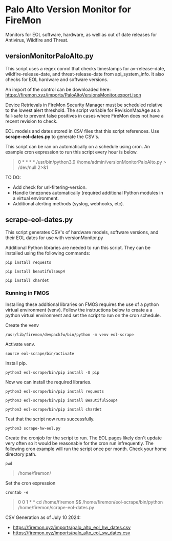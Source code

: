 # Palo Alto Version Monitor for FireMon
Monitors for EOL software, hardware, as well as out of date releases for Antivirus, Wildfire and Threat.

## versionMonitorPaloAlto.py
This script uses a regex conrol that checks timestamps for av-release-date, wildfire-release-date, and threat-release-date from api_system_info. It also checks for EOL hardware and software versions. 

An import of the control can be downloaded here:
https://firemon.xyz/imports/PaloAltoVersionsMonitor.export.json 

Device Retrievals in FireMon Security Manager must be scheduled relative to the lowest alert threshold. The script variable for RevisionMaxAge as a fail-safe to prevent false positives in cases where FireMon does not have a recent revision to check.

EOL models and dates stored in CSV files that this script references. Use **scrape-eol-dates.py** to generate the CSV's.

This script can be ran on automatically on a schedule using cron. An example cron expression to run this script every hour is below. 
> 0 * * * * /usr/bin/python3.9 /home/admin/versionMonitorPaloAlto.py > /dev/null 2>&1 

TO DO:
- Add check for url-filtering-version.
- Handle timezones automatically (required additional Python modules in a virtual environment.
- Additional alerting methods (syslog, webhooks, etc).

## scrape-eol-dates.py
This script generates CSV's of hardware models, software versions, and their EOL dates for use with versionMonitor.py 

Additional Python libraries are needed to run this script. They can be installed using the following commands: 
```console
pip install requests
```
```console
pip install beautifulsoup4
```
```console
pip install chardet
```
### Running in FMOS ###
Installing these additional libraries on FMOS requires the use of a python virtual environment (venv). Follow the instructions below to create a a python virtual environment and set the script to run on the cron schedule.

Create the venv
```console
/usr/lib/firemon/devpackfw/bin/python -m venv eol-scrape
```
Activate venv.
```console
source eol-scrape/bin/activate
```
Install pip.
```console
python3 eol-scrape/bin/pip install -U pip
```
Now we can install the required libraries.
```console
python3 eol-scrape/bin/pip install requests
```
```console
python3 eol-scrape/bin/pip install BeautifulSoup4
```
```console
python3 eol-scrape/bin/pip install chardet 
```
Test that the script now runs successfully.
```console
python3 scrape-hw-eol.py 
```
Create the cronjob for the script to run. The EOL pages likely don't update very often so it would be reasonable for the cron run infrequently. The following cron example will run the script once per month. 
Check your home directory path.
```console
pwd
```
> /home/firemon/ 
 
Set the cron expression
```console
crontab -e
```
> 0 0 1 * * cd /home/firemon $$ /home/firemon/eol-scrape/bin/python /home/firemon/scrape-eol-dates.py

 
CSV Generation as of July 10 2024:
 - https://firemon.xyz/imports/palo_alto_eol_hw_dates.csv
 - https://firemon.xyz/imports/palo_alto_eol_sw_dates.csv
